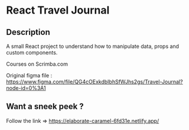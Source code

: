 # React Travel Journal

## Description

A small React project to understand how to manipulate data, props and custom components.

Courses on Scrimba.com

Original figma file : https://www.figma.com/file/QG4cOExkdbIbhSfWJhs2gs/Travel-Journal?node-id=0%3A1

## Want a sneek peek ?

Follow the link => https://elaborate-caramel-6fd31e.netlify.app/